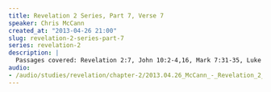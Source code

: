 ```yaml
--- 
title: Revelation 2 Series, Part 7, Verse 7
speaker: Chris McCann
created_at: "2013-04-26 21:00"
slug: revelation-2-series-part-7
series: revelation-2
description: |
  Passages covered: Revelation 2:7, John 10:2-4,16, Mark 7:31-35, Luke 24:44-45.
audio: 
- /audio/studies/revelation/chapter-2/2013.04.26_McCann_-_Revelation_2_Series_Part_7.yaml
---
```

